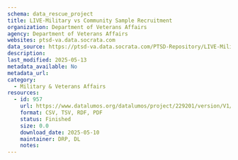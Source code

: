 ```yaml
---
schema: data_rescue_project 
title: LIVE-Military vs Community Sample Recruitment
organization: Department of Veterans Affairs
agency: Department of Veterans Affairs
websites: ptsd-va.data.socrata.com
data_source: https://ptsd-va.data.socrata.com/PTSD-Repository/LIVE-Military-vs-Community-Sample-Recruitment/fftz-vtmz
description: 
last_modified: 2025-05-13
metadata_available: No
metadata_url: 
category:
  - Military & Veterans Affairs 
resources:
  - id: 957
    url: https://www.datalumos.org/datalumos/project/229201/version/V1/view
    format: CSV, TSV, RDF, PDF
    status: Finished
    size: 0.0
    download_date: 2025-05-10
    maintainer: DRP, DL
    notes: 
---
```

